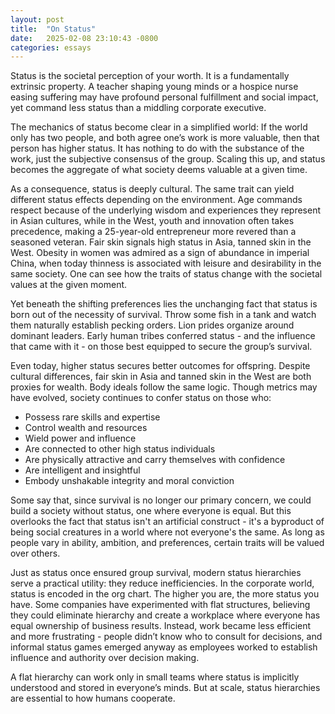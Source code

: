 ```yaml
---
layout: post
title:  "On Status"
date:   2025-02-08 23:10:43 -0800
categories: essays
---
```


Status is the societal perception of your worth. It is a fundamentally extrinsic property. A teacher shaping young minds or a hospice nurse easing suffering may have profound personal fulfillment and social impact, yet command less status than a middling corporate executive.

The mechanics of status become clear in a simplified world: If the world only has two people, and both agree one’s work is more valuable, then that person has higher status. It has nothing to do with the substance of the work, just the subjective consensus of the group. Scaling this up, and status becomes the aggregate of what society deems valuable at a given time.

As a consequence, status is deeply cultural. The same trait can yield different status effects depending on the environment. Age commands respect because of the underlying wisdom and experiences they represent in Asian cultures, while in the West, youth and innovation often takes precedence, making a 25-year-old entrepreneur more revered than a seasoned veteran. Fair skin signals high status in Asia, tanned skin in the West. Obesity in women was admired as a sign of abundance in imperial China, when today thinness is associated with leisure and desirability in the same society. One can see how the traits of status change with the societal values at the given moment.

Yet beneath the shifting preferences lies the unchanging fact that status is born out of the necessity of survival. Throw some fish in a tank and watch them naturally establish pecking orders. Lion prides organize around dominant leaders. Early human tribes conferred status - and the influence that came with it - on those best equipped to secure the group’s survival.

Even today, higher status secures better outcomes for offspring. Despite cultural differences, fair skin in Asia and tanned skin in the West are both proxies for wealth. Body ideals follow the same logic. Though metrics may have evolved, society continues to confer status on those who:
- Possess rare skills and expertise
- Control wealth and resources
- Wield power and influence
- Are connected to other high status individuals
- Are physically attractive and carry themselves with confidence
- Are intelligent and insightful
- Embody unshakable integrity and moral conviction

Some say that, since survival is no longer our primary concern, we could build a society without status, one where everyone is equal. But this overlooks the fact that status isn't an artificial construct - it's a byproduct of being social creatures in a world where not everyone's the same. As long as people vary in ability, ambition, and preferences, certain traits will be valued over others. 

Just as status once ensured group survival, modern status hierarchies serve a practical utility: they reduce inefficiencies. In the corporate world, status is encoded in the org chart. The higher you are, the more status you have. Some companies have experimented with flat structures, believing they could eliminate hierarchy and create a workplace where everyone has equal ownership of business results. Instead, work became less efficient and more frustrating - people didn’t know who to consult for decisions, and informal status games emerged anyway as employees worked to establish influence and authority over decision making. 

A flat hierarchy can work only in small teams where status is implicitly understood and stored in everyone’s minds. But at scale, status hierarchies are essential to how humans cooperate.
